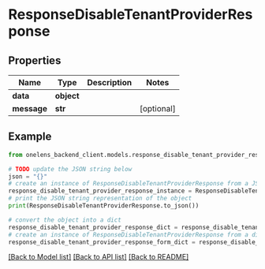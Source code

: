 # ResponseDisableTenantProviderResponse


## Properties

Name | Type | Description | Notes
------------ | ------------- | ------------- | -------------
**data** | **object** |  | 
**message** | **str** |  | [optional] 

## Example

```python
from onelens_backend_client.models.response_disable_tenant_provider_response import ResponseDisableTenantProviderResponse

# TODO update the JSON string below
json = "{}"
# create an instance of ResponseDisableTenantProviderResponse from a JSON string
response_disable_tenant_provider_response_instance = ResponseDisableTenantProviderResponse.from_json(json)
# print the JSON string representation of the object
print(ResponseDisableTenantProviderResponse.to_json())

# convert the object into a dict
response_disable_tenant_provider_response_dict = response_disable_tenant_provider_response_instance.to_dict()
# create an instance of ResponseDisableTenantProviderResponse from a dict
response_disable_tenant_provider_response_form_dict = response_disable_tenant_provider_response.from_dict(response_disable_tenant_provider_response_dict)
```
[[Back to Model list]](../README.md#documentation-for-models) [[Back to API list]](../README.md#documentation-for-api-endpoints) [[Back to README]](../README.md)


